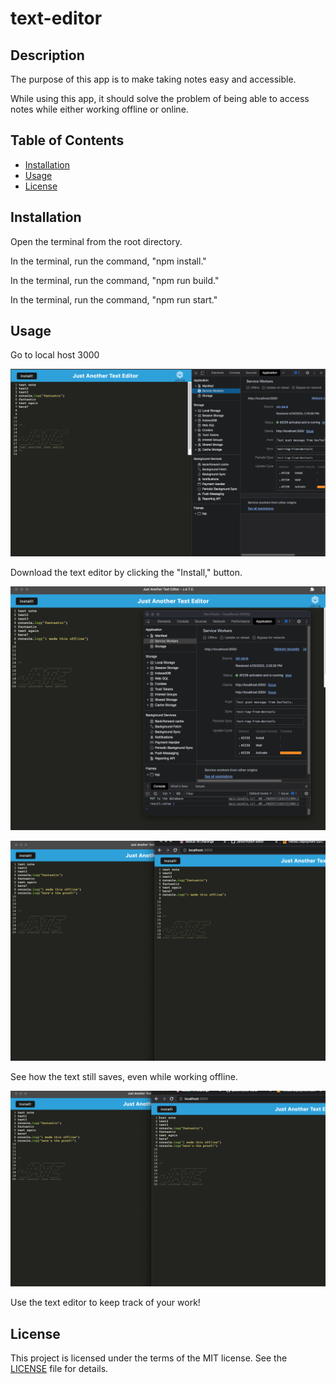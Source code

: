 # text-editor

## Description

The purpose of this app is to make taking notes easy and accessible.

While using this app, it should solve the problem of being able to access notes while either working offline or online.

## Table of Contents

- [Installation](#installation)
- [Usage](#usage)
- [License](#license)

## Installation

Open the terminal from the root directory.

In the terminal, run the command, "npm install."

In the terminal, run the command, "npm run build."

In the terminal, run the command, "npm run start."

## Usage

Go to local host 3000

![text editor step 1](assets/images/text-editor-online.png)

Download the text editor by clicking the "Install," button.

![text editor step 2](assets/images/text-editor2.png)

![text editor step 3](assets/images/text-editor3.png)

See how the text still saves, even while working offline.

![text editor step 4](assets/images/text-editor4.png)

Use the text editor to keep track of your work!

## License

This project is licensed under the terms of the MIT license. See the [LICENSE](LICENSE) file for details.